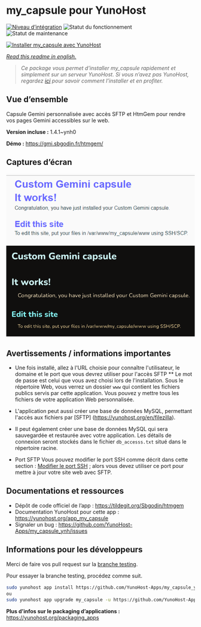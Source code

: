<!--
N.B.: This README was automatically generated by https://github.com/YunoHost/apps/tree/master/tools/README-generator
It shall NOT be edited by hand.
-->

# my_capsule pour YunoHost

[![Niveau d’intégration](https://dash.yunohost.org/integration/my_capsule.svg)](https://dash.yunohost.org/appci/app/my_capsule) ![Statut du fonctionnement](https://ci-apps.yunohost.org/ci/badges/my_capsule.status.svg) ![Statut de maintenance](https://ci-apps.yunohost.org/ci/badges/my_capsule.maintain.svg)

[![Installer my_capsule avec YunoHost](https://install-app.yunohost.org/install-with-yunohost.svg)](https://install-app.yunohost.org/?app=my_capsule)

*[Read this readme in english.](./README.md)*

> *Ce package vous permet d’installer my_capsule rapidement et simplement sur un serveur YunoHost.
Si vous n’avez pas YunoHost, regardez [ici](https://yunohost.org/#/install) pour savoir comment l’installer et en profiter.*

## Vue d’ensemble

Capsule Gemini personnalisée avec accès SFTP et HtmGem pour rendre vos pages Gemini accessibles sur le web.


**Version incluse :** 1.4.1~ynh0

**Démo :** https://gmi.sbgodin.fr/htmgem/

## Captures d’écran

![Capture d’écran de my_capsule](./doc/screenshots/screenshot2.png)
![Capture d’écran de my_capsule](./doc/screenshots/screenshot1.png)

## Avertissements / informations importantes

* Une fois installé, allez à l'URL choisie pour connaître l'utilisateur, le domaine et le port que vous devrez utiliser pour l'accès SFTP ** Le mot de passe est celui que vous avez choisi lors de l'installation. Sous le répertoire Web, vous verrez un dossier `www` qui contient les fichiers publics servis par cette application. Vous pouvez y mettre tous les fichiers de votre application Web personnalisée.
* L'application peut aussi créer une base de données MySQL, permettant l'accès aux fichiers par [SFTP] (https://yunohost.org/en/filezilla).
* Il peut également créer une base de données MySQL qui sera sauvegardée et restaurée avec votre application. Les détails de connexion seront stockés dans le fichier `db_accesss.txt` situé dans le répertoire racine.

* Port SFTP
Vous pouvez modifier le port SSH comme décrit dans cette section :
[Modifier le port SSH](https://yunohost.org/en/security#modify-the-ssh-port) ;
alors vous devez utiliser ce port pour mettre à jour votre site web avec SFTP.

## Documentations et ressources

* Dépôt de code officiel de l’app : <https://tildegit.org/Sbgodin/htmgem>
* Documentation YunoHost pour cette app : <https://yunohost.org/app_my_capsule>
* Signaler un bug : <https://github.com/YunoHost-Apps/my_capsule_ynh/issues>

## Informations pour les développeurs

Merci de faire vos pull request sur la [branche testing](https://github.com/YunoHost-Apps/my_capsule_ynh/tree/testing).

Pour essayer la branche testing, procédez comme suit.

``` bash
sudo yunohost app install https://github.com/YunoHost-Apps/my_capsule_ynh/tree/testing --debug
ou
sudo yunohost app upgrade my_capsule -u https://github.com/YunoHost-Apps/my_capsule_ynh/tree/testing --debug
```

**Plus d’infos sur le packaging d’applications :** <https://yunohost.org/packaging_apps>